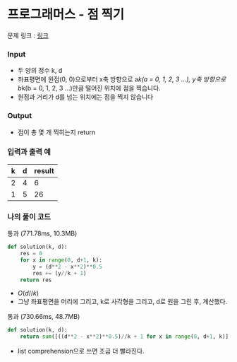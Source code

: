 # 프로그래머스 - 점 찍기


문제 링크 : [링크](https://school.programmers.co.kr/learn/courses/30/lessons/140107)<br>


### **Input**
- 두 양의 정수 k, d
- 좌표평면에 원점(0, 0)으로부터 x축 방향으로 a*k(a = 0, 1, 2, 3 ...), y축 방향으로 b*k(b = 0, 1, 2, 3 ...)만큼 떨어진 위치에 점을 찍습니다.
- 원점과 거리가 d를 넘는 위치에는 점을 찍지 않습니다

### **Output**
- 점이 총 몇 개 찍히는지 return 

### **입력과 출력 예**
| k	 | d | result |
|---|---|--------|
| 2 | 4	| 6 |
| 1 | 5	| 26 |


### **나의 풀이 코드**
통과 (771.78ms, 10.3MB)
```python
def solution(k, d):
    res = 0
    for x in range(0, d+1, k):
        y = (d**2 - x**2)**0.5
        res += (y//k + 1)
    return res
```
- $O(d//k)$<br>
- 그냥 좌표평면을 머리에 그리고, k로 사각형을 그리고, d로 원을 그린 후, 계산했다. 

통과 (730.66ms, 48.7MB)
```python
def solution(k, d):
    return sum([((d**2 - x**2)**0.5)//k + 1 for x in range(0, d+1, k)])
```
- list comprehension으로 쓰면 조금 더 빨라진다. 
